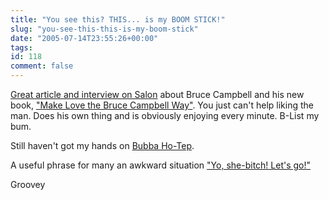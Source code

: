 ```yaml
---
title: "You see this? THIS... is my BOOM STICK!"
slug: "you-see-this-this-is-my-boom-stick"
date: "2005-07-14T23:55:26+00:00"
tags:
id: 118
comment: false
---
```


[Great article and interview on Salon](http://www.salon.com/books/int/2005/07/14/campbell/index.html?source=RSS) about Bruce Campbell and his new book, ["Make Love the Bruce Campbell Way"](http://www.powells.com/biblio?isbn=0312312601). You just can't help liking the man. Does his own thing and is obviously enjoying every minute. B-List my bum.

Still haven't got my hands on [Bubba Ho-Tep](http://www.bubbahotep.com/).

A useful phrase for many an awkward situation ["Yo, she-bitch! Let's go!"](http://www.garnersclassics.com/qarmdrk.htm)

Groovey


